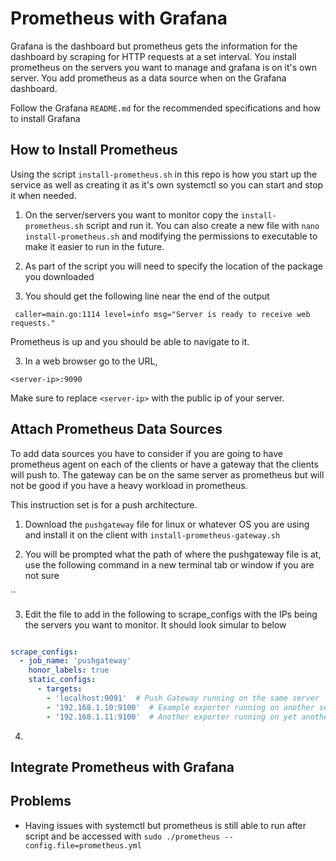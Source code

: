 # Prometheus with Grafana

Grafana is the dashboard but prometheus gets the information for the dashboard by scraping for HTTP requests at a set interval.
You install prometheus on the servers you want to manage and grafana is on it's own server. 
You add prometheus as a data source when on the Grafana dashboard.

Follow the Grafana `README.md` for the recommended specifications and how to install Grafana

## How to Install Prometheus

Using the script `install-prometheus.sh` in this repo is how you start up the service as well as creating it as it's own systemctl so you can start and stop it when needed.

1. On the server/servers you want to monitor copy the `install-prometheus.sh` script and run it. You can also create a new file with `nano install-prometheus.sh` and modifying the permissions to executable to make it easier to run in the future.

2. As part of the script you will need to specify the location of the package you downloaded

2. You should get the following line near the end of the output

` caller=main.go:1114 level=info msg="Server is ready to receive web requests."`

Prometheus is up and you should be able to navigate to it.

3. In a web browser go to the URL,

`<server-ip>:9090`

Make sure to replace `<server-ip>` with the public ip of your server.

## Attach Prometheus Data Sources

To add data sources you have to consider if you are going to have prometheus agent on each of the clients or have a gateway that the clients will push to.
The gateway can be on the same server as prometheus but will not be good if you have a heavy workload in prometheus.

This instruction set is for a push architecture.

1. Download the `pushgateway` file for linux or whatever OS you are using and install it on the client with `install-prometheus-gateway.sh`

2. You will be prompted what the path of where the pushgateway file is at, use the following command in a new terminal tab or window if you are not sure

``

3. Edit the file to add in the following to scrape_configs with the IPs being the servers you want to monitor.
It should look simular to below

```yml

scrape_configs:
  - job_name: 'pushgateway'
    honor_labels: true
    static_configs:
      - targets:
        - 'localhost:9091'  # Push Gateway running on the same server
        - '192.168.1.10:9100'  # Example exporter running on another server
        - '192.168.1.11:9100'  # Another exporter running on yet another server

```

4. 

## Integrate Prometheus with Grafana

## Problems

- Having issues with systemctl but prometheus is still able to run after script and be accessed with `sudo ./prometheus --config.file=prometheus.yml`